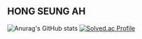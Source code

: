 ## HONG SEUNG AH









![Anurag's GitHub stats](https://github-readme-stats.vercel.app/api?username=SeungAh-Hong&show_icons=true&theme=radical)
[![Solved.ac Profile](http://mazassumnida.wtf/api/generate_badge?boj=ghdtmddk1516)](https://solved.ac/ghdtmddk1516)







<!--
**SeungAh-Hong/SeungAh-Hong** is a ✨ _special_ ✨ repository because its `README.md` (this file) appears on your GitHub profile.

Here are some ideas to get you started:

- 🔭 I’m currently working on ...
- 🌱 I’m currently learning ...
- 👯 I’m looking to collaborate on ...
- 🤔 I’m looking for help with ...
- 💬 Ask me about ...
- 📫 How to reach me: ...
- 😄 Pronouns: ...
- ⚡ Fun fact: ...
-->



